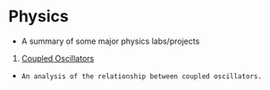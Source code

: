 # Physics
- A summary of some major physics labs/projects
1. [Coupled Oscillators](1_fourier_analysis)
-     An analysis of the relationship between coupled oscillators.
